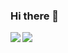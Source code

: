 ### Hi there 👋

<!--
**groovili/groovili** is a ✨ _special_ ✨ repository because its `README.md` (this file) appears on your GitHub profile.

Here are some ideas to get you started:

- 🔭 I’m currently working on ...
- 🌱 I’m currently learning ...
- 👯 I’m looking to collaborate on ...
- 🤔 I’m looking for help with ...
- 💬 Ask me about ...
- 📫 How to reach me: ...
- 😄 Pronouns: ...
- ⚡ Fun fact: ...
-->

<a href="https://lon9.github.io">
<img align="left" src="https://github-readme-stats.vercel.app/api?username=groovili&count_private=true&show_icons=true&theme=light" />
</a>
<a href="https://lon9.github.io">
<img align="left" src="https://github-readme-stats.vercel.app/api/top-langs/?username=groovili&theme=light&hide=html" />
</a>
